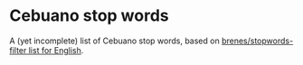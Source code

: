 # Cebuano stop words

A (yet incomplete) list of Cebuano stop words, based on [brenes/stopwords-filter list for English](https://github.com/brenes/stopwords-filter/blob/b70ef0a5a3bbdcf5edc28f0dd2bc02b3b66a9380/lib/stopwords/snowball/locales/en.csv).
